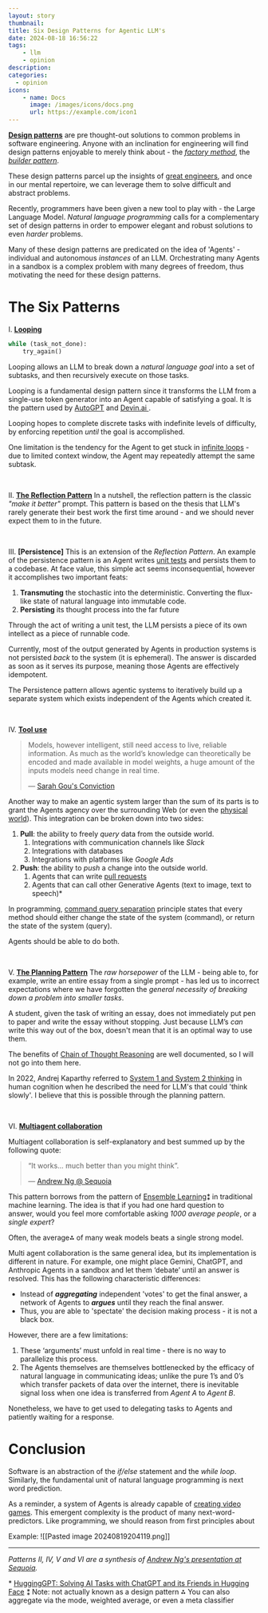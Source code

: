 ```yaml
---
layout: story
thumbnail: 
title: Six Design Patterns for Agentic LLM's
date: 2024-08-18 16:56:22
tags:
	- llm
	- opinion
description:
categories:
  - opinion
icons:
	- name: Docs
	  image: /images/icons/docs.png
	  url: https://example.com/icon1
---
```


**[Design patterns](https://refactoring.guru/design-patterns)** are pre thought-out solutions to common problems in software engineering. Anyone with an inclination for engineering will find design patterns enjoyable to merely think about - the *[factory method](https://refactoring.guru/design-patterns/factory-method)*, the *[builder pattern](https://refactoring.guru/design-patterns/builder)*. 

These design patterns parcel up the insights of [great engineers](https://en.wikipedia.org/wiki/Design_Patterns), and once in our mental repertoire, we can leverage them to solve difficult and abstract problems. 

Recently, programmers have been given a new tool to play with - the Large Language Model.
*Natural language programming* calls for a complementary set of design patterns in order to empower elegant and robust solutions to even *harder* problems.

Many of these design patterns are predicated on the idea of 'Agents' - individual and autonomous *instances* of an LLM. Orchestrating many Agents in a sandbox is a complex problem with many degrees of freedom, thus motivating the need for these design patterns. 

# The Six Patterns

I. **[Looping]()**

```python
while (task_not_done): 
	try_again()
```

Looping allows an LLM to break down a *natural language goal* into a set of subtasks, and then recursively execute on those tasks. 

Looping is a fundamental design pattern since it transforms the LLM from a single-use token generator into an Agent capable of satisfying a goal. It is the pattern used by [AutoGPT](https://github.com/Significant-Gravitas/AutoGPT) and [Devin.ai ](https://en.wikipedia.org/wiki/Devin_AI).

Looping hopes to complete discrete tasks with indefinite levels of difficulty, by enforcing repetition *until* the goal is accomplished.

One limitation is the tendency for the Agent to get stuck in [infinite loops](https://en.wikipedia.org/wiki/Auto-GPT) - due to limited context window, the Agent may repeatedly attempt the same subtask. 

<br>

II. **[The Reflection Pattern]()**
In a nutshell, the reflection pattern is the classic *"make it better"* prompt. This pattern is based on the thesis that LLM's rarely generate their best work the first time around - and we should never expect them to in the future. 

<br>

III. **[Persistence]**
This is an extension of the *Reflection Pattern*. An example of the persistence pattern is an Agent writes [unit tests]() and persists them to a codebase. At face value, this simple act seems inconsequential, however it accomplishes two important feats:

1. **Transmuting** the stochastic into the deterministic. Converting the flux-like state of natural language into immutable code.
2. **Persisting** its thought process into the far future

Through the act of writing a unit test, the LLM persists a piece of its own intellect as a piece of runnable code. 

Currently, most of the output generated by Agents in production systems is not persisted *back* to the system (it is ephemeral). The answer is discarded as soon as it serves its purpose, meaning those Agents are effectively idempotent. 

The Persistence pattern allows agentic systems to iteratively build up a separate system which exists independent of the Agents which created it. 

<br>

IV. **[Tool use]()**

<blockquote>
  <p>Models, however intelligent, still need access to live, reliable information. As much as the world’s knowledge can theoretically be encoded and made available in model weights, a huge amount of the inputs models need change in real time.</p>
  <footer>
    — <a href="https://www.conviction.com/startups.html">Sarah Gou's Conviction</a>
  </footer>
</blockquote>

Another way to make an agentic system larger than the sum of its parts is to grant the Agents agency over the surrounding Web (or even the [physical world](https://youtu.be/Sq1QZB5baNw?si=2XtpVBw3048c4cuq)). This integration can be broken down into two sides: 

1. **Pull**: the ability to freely *query* data from the outside world.
	1. Integrations with communication channels like *Slack*
	2. Integrations with databases
	3. Integrations with platforms like *Google Ads*
2. **Push**: the ability to *push* a change into the outside world.
	1. Agents that can write [pull requests](https://www.atlassian.com/git/tutorials/making-a-pull-request#:~:text=In%20their%20simplest%20form%2C%20pull,request%20via%20their%20Bitbucket%20account.)
	2. Agents that can call other Generative Agents (text to image, text to speech)\*

In programming, [command query separation](https://en.wikipedia.org/wiki/Command%E2%80%93query_separation) principle states that every method should either change the state of the system (command), or return the state of the system (query).

Agents should be able to do both.

<br>

V. **[The Planning Pattern]()**
The *raw horsepower* of the LLM - being able to, for example, write an entire essay from a single prompt - has led us to incorrect expectations where we have forgotten the *general necessity of breaking down a problem into smaller tasks*.

A student, given the task of writing an essay, does not immediately put pen to paper and write the essay without stopping. Just because LLM’s _can_ write this way out of the box, doesn't mean that it is an optimal way to use them.

The benefits of [Chain of Thought Reasoning](https://arxiv.org/abs/2201.11903) are well documented, so I will not go into them here. 

In 2022, Andrej Kaparthy referred to [System 1 and System 2 thinking](https://en.wikipedia.org/wiki/Thinking,_Fast_and_Slow#:~:text=Thinking%2C%20Fast%20and%20Slow%20is,more%20deliberative%2C%20and%20more%20logical) in human cognition when he described the need for LLM's that could 'think slowly'. I believe that this is possible through the planning pattern. 

<br>

VI. **[Multiagent collaboration]()**

Multiagent collaboration is self-explanatory and best summed up by the following quote:
<blockquote>
  <p>“It works… much better than you might think”.</p>
  <footer>
    — <a href="https://youtu.be/sal78ACtGTc?si=EOGU2QDUG5zsQNX3">Andrew Ng @ Sequoia</a>
  </footer>
</blockquote>

This pattern borrows from the pattern of [Ensemble Learning](https://machinelearningmastery.com/tour-of-ensemble-learning-algorithms/)⁑ in traditional machine learning. The idea is that if you had one hard question to answer, would you feel more comfortable asking *1000 average people*, or a *single expert*?

Often, the average⁂ of many weak models beats a single strong model. 

Multi agent collaboration is the same general idea, but its implementation is different in nature. 
For example, one might place Gemini, ChatGPT, and Anthropic Agents in a sandbox and let them ‘debate’ until an answer is resolved. This has the following characteristic differences: 
- Instead of ***aggregating*** independent 'votes' to get the final answer, a network of Agents to ***argues*** until they reach the final answer. 
- Thus, you are able to 'spectate' the decision making process - it is not a black box.


However, there are a few limitations:
1. These ‘arguments’ must unfold in real time - there is no way to parallelize this process.
2. The Agents themselves are themselves bottlenecked by the efficacy of natural language in communicating ideas; unlike the pure 1’s and 0’s which transfer packets of data over the internet, there is inevitable signal loss when one idea is transferred from *Agent A* to *Agent B*.

Nonetheless, we have to get used to delegating tasks to Agents and patiently waiting for a response. 

# Conclusion

Software is an abstraction of the *if/else* statement and the *while loop*. Similarly, the fundamental unit of natural language programming is next word prediction. 

As a reminder, a system of Agents is already capable of [creating video games](https://youtu.be/Zlgkzjndpak?si=FjyIq3CL8HM2t50G). This emergent complexity is the product of many next-word-predictors. Like programming, we should reason from first principles about 


Example:
![[Pasted image 20240819204119.png]]

---

*Patterns II, IV, V and VI are a synthesis of [Andrew Ng's presentation at Sequoia](https://youtu.be/sal78ACtGTc).*

\* [HuggingGPT: Solving AI Tasks with ChatGPT and its Friends in Hugging Face](https://arxiv.org/abs/2303.17580)
⁑ Note: not actually known as a design pattern
⁂ You can also aggregate via the mode, weighted average, or even a meta classifier